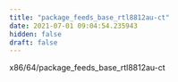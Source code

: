 ```yaml
---
title: "package_feeds_base_rtl8812au-ct"
date: 2021-07-01 09:04:54.235943
hidden: false
draft: false
---
```


x86/64/package_feeds_base_rtl8812au-ct


